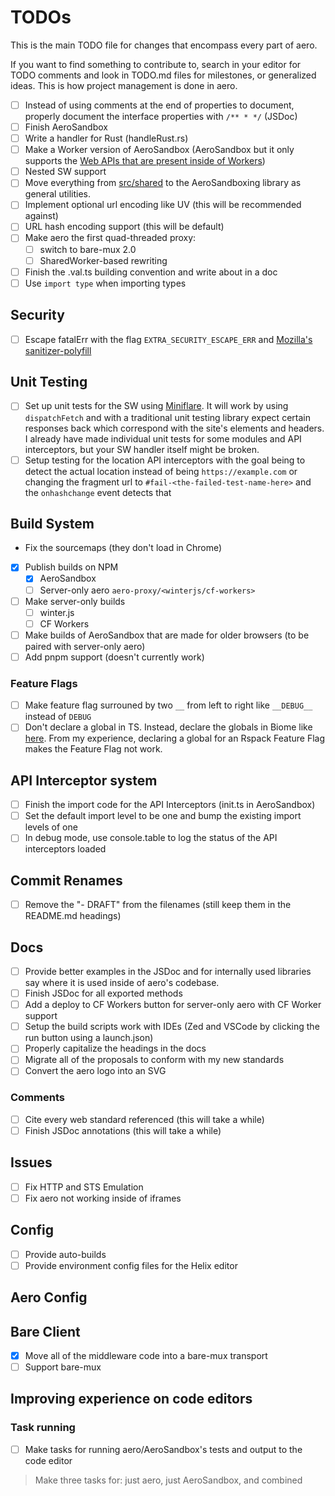 # TODOs

This is the main TODO file for changes that encompass every part of aero.

If you want to find something to contribute to, search in your editor for TODO comments and look in TODO.md files for milestones, or generalized ideas. This is how project management is done in aero.

- [ ] Instead of using comments at the end of properties to document, properly document the interface properties with `/** * */` (JSDoc)
- [ ] Finish AeroSandbox
- [ ] Write a handler for Rust (handleRust.rs)
- [ ] Make a Worker version of AeroSandbox (AeroSandbox but it only supports the [Web APIs that are present inside of Workers](https://developer.mozilla.org/en-US/docs/Web/API/Web_Workers_API/Functions_and_classes_available_to_workers#:~:text=the%20following%20web%20apis%20are%20available%20to%20workers%3A))
- [ ] Nested SW support
- [ ] Move everything from [src/shared](../../src/shared/) to the AeroSandboxing library as general utilities.
- [ ] Implement optional url encoding like UV (this will be recommended against)
- [ ] URL hash encoding support (this will be default)
- [ ] Make aero the first quad-threaded proxy:
  - [ ] switch to bare-mux 2.0
  - [ ] SharedWorker-based rewriting
- [ ] Finish the .val.ts building convention and write about in a doc
- [ ] Use `import type` when importing types

## Security

- [ ] Escape fatalErr with the flag `EXTRA_SECURITY_ESCAPE_ERR` and [Mozilla's sanitizer-polyfill](https://github.com/mozilla/sanitizer-polyfill)

## Unit Testing

- [ ] Set up unit tests for the SW using [Miniflare](https://github.com/cloudflare/workers-sdk/tree/main/packages/miniflare#quick-start). It will work by using `dispatchFetch` and with a traditional unit testing library expect certain responses back which correspond with the site's elements and headers. I already have made individual unit tests for some modules and API interceptors, but your SW handler itself might be broken.
- [ ] Setup testing for the location API interceptors with the goal being to detect the actual location instead of being `https://example.com` or changing the fragment url to `#fail-<the-failed-test-name-here>` and the `onhashchange` event detects that

## Build System

- Fix the sourcemaps (they don't load in Chrome)
- [x] Publish builds on NPM
  - [x] AeroSandbox
  - [ ] Server-only aero `aero-proxy/<winterjs/cf-workers>`
- [ ] Make server-only builds
  - [ ] winter.js
  - [ ] CF Workers
- [ ] Make builds of AeroSandbox that are made for older browsers (to be paired with server-only aero)
- [ ] Add pnpm support (doesn't currently work)

### Feature Flags

- [ ] Make feature flag surrouned by two `__` from left to right like `__DEBUG__` instead of `DEBUG`
- [ ] Don't declare a global in TS. Instead, declare the globals in Biome like [here](https://kittygiraudel.com/2024/07/22/feature-toggles-with-webpack/#:~:text=Biome). From my experience, declaring a global for an Rspack Feature Flag makes the Feature Flag not work.

## API Interceptor system

- [ ] Finish the import code for the API Interceptors (init.ts in AeroSandbox)
- [ ] Set the default import level to be one and bump the existing import levels of one
- [ ] In debug mode, use console.table to log the status of the API interceptors loaded

## Commit Renames

- [ ] Remove the "- DRAFT" from the filenames (still keep them in the README.md headings)

## Docs

- [ ] Provide better examples in the JSDoc and for internally used libraries say where it is used inside of aero's codebase.
- [ ] Finish JSDoc for all exported methods
- [ ] Add a deploy to CF Workers button for server-only aero with CF Worker support
- [ ] Setup the build scripts work with IDEs (Zed and VSCode by clicking the run button using a launch.json)
- [ ] Properly capitalize the headings in the docs
- [ ] Migrate all of the proposals to conform with my new standards
- [ ] Convert the aero logo into an SVG

### Comments

- [ ] Cite every web standard referenced (this will take a while)
- [ ] Finish JSDoc annotations (this will take a while)

## Issues

- [ ] Fix HTTP and STS Emulation
- [ ] Fix aero not working inside of iframes

## Config

- [ ] Provide auto-builds
- [ ] Provide environment config files for the Helix editor

## Aero Config

## Bare Client

- [x] Move all of the middleware code into a bare-mux transport
- [ ] Support bare-mux

## Improving experience on code editors

### Task running

- [ ] Make tasks for running aero/AeroSandbox's tests and output to the code editor

> Make three tasks for: just aero, just AeroSandbox, and combined